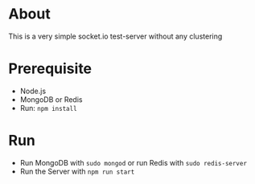 # About
This is a very simple socket.io test-server without any clustering


# Prerequisite
- Node.js
- MongoDB or Redis
- Run: `npm install`

# Run
- Run MongoDB with `sudo mongod` or run Redis with `sudo redis-server`
- Run the Server with `npm run start`